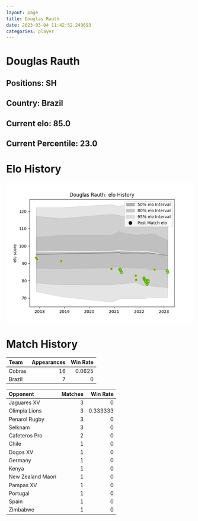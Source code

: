 ```yaml
---  
layout: page  
title: Douglas Rauth  
date: 2023-03-04 11:42:52.249693  
categories: player  
---
```

# Douglas Rauth

## Positions: SH

## Country: Brazil

## Current elo: 85.0

## Current Percentile: 23.0

# Elo History


![elo history](history_DouglasRauth.png)
# Match History


| Team   |   Appearances |   Win Rate |
|:-------|--------------:|-----------:|
| Cobras |            16 |     0.0625 |
| Brazil |             7 |     0      |

| Opponent          |   Matches |   Win Rate |
|:------------------|----------:|-----------:|
| Jaguares XV       |         3 |   0        |
| Olimpia Lions     |         3 |   0.333333 |
| Penarol Rugby     |         3 |   0        |
| Selknam           |         3 |   0        |
| Cafeteros Pro     |         2 |   0        |
| Chile             |         1 |   0        |
| Dogos XV          |         1 |   0        |
| Germany           |         1 |   0        |
| Kenya             |         1 |   0        |
| New Zealand Maori |         1 |   0        |
| Pampas XV         |         1 |   0        |
| Portugal          |         1 |   0        |
| Spain             |         1 |   0        |
| Zimbabwe          |         1 |   0        |